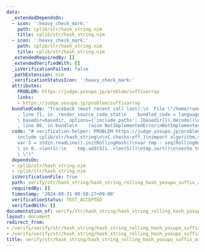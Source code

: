 ```yaml
---
data:
  _extendedDependsOn:
  - icon: ':heavy_check_mark:'
    path: cplib/str/hash_string.nim
    title: cplib/str/hash_string.nim
  - icon: ':heavy_check_mark:'
    path: cplib/str/hash_string.nim
    title: cplib/str/hash_string.nim
  _extendedRequiredBy: []
  _extendedVerifiedWith: []
  _isVerificationFailed: false
  _pathExtension: nim
  _verificationStatusIcon: ':heavy_check_mark:'
  attributes:
    PROBLEM: https://judge.yosupo.jp/problem/suffixarray
    links:
    - https://judge.yosupo.jp/problem/suffixarray
  bundledCode: "Traceback (most recent call last):\n  File \"/home/runner/.local/lib/python3.10/site-packages/onlinejudge_verify/documentation/build.py\"\
    , line 71, in _render_source_code_stat\n    bundled_code = language.bundle(stat.path,\
    \ basedir=basedir, options={'include_paths': [basedir]}).decode()\n  File \"/home/runner/.local/lib/python3.10/site-packages/onlinejudge_verify/languages/nim.py\"\
    , line 86, in bundle\n    raise NotImplementedError\nNotImplementedError\n"
  code: "# verification-helper: PROBLEM https://judge.yosupo.jp/problem/suffixarray\n\
    include cplib/str/hash_string\n\n{.checks:off.}\nimport algorithm,sequtils,strutils\n\
    var S = stdin.readLine().initRollingHash()\nvar tmp : seq[RollingHash]\nfor i\
    \ in 0..<len(S):\n    tmp.add(S[i..<len(S)])\ntmp.sort()\n\necho tmp.mapit(it.l).join(\"\
    \ \")"
  dependsOn:
  - cplib/str/hash_string.nim
  - cplib/str/hash_string.nim
  isVerificationFile: true
  path: verify/str/hash_string/hash_string_rolling_hash_yosupo_suffix_array_test.nim
  requiredBy: []
  timestamp: '2024-08-31 00:50:27+09:00'
  verificationStatus: TEST_ACCEPTED
  verifiedWith: []
documentation_of: verify/str/hash_string/hash_string_rolling_hash_yosupo_suffix_array_test.nim
layout: document
redirect_from:
- /verify/verify/str/hash_string/hash_string_rolling_hash_yosupo_suffix_array_test.nim
- /verify/verify/str/hash_string/hash_string_rolling_hash_yosupo_suffix_array_test.nim.html
title: verify/str/hash_string/hash_string_rolling_hash_yosupo_suffix_array_test.nim
---
```

